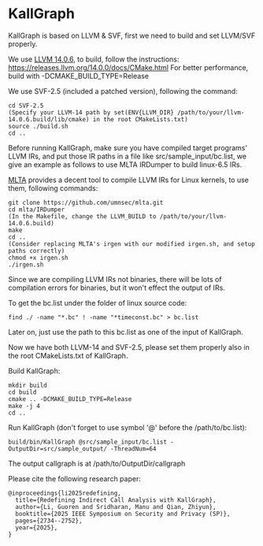 # KallGraph

KallGraph is based on LLVM & SVF, first we need to build and set LLVM/SVF properly.

We use [LLVM 14.0.6](https://github.com/llvm/llvm-project/releases/tag/llvmorg-14.0.6), to build, follow the instructions:
https://releases.llvm.org/14.0.0/docs/CMake.html
For better performance, build with -DCMAKE_BUILD_TYPE=Release

We use SVF-2.5 (included a patched version), following the command:
```
cd SVF-2.5
(Specify your LLVM-14 path by set(ENV{LLVM_DIR} /path/to/your/llvm-14.0.6.build/lib/cmake) in the root CMakeLists.txt)
source ./build.sh
cd ..
```

Before running KallGraph, make sure you have compiled target programs' LLVM IRs, and put those IR paths in a file like src/sample_input/bc.list, we give an example as follows to use MLTA IRDumper to build linux-6.5 IRs.

[MLTA](https://github.com/umnsec/mlta) provides a decent tool to compile LLVM IRs for Linux kernels, to use them, following commands:
```
git clone https://github.com/umnsec/mlta.git
cd mlta/IRDumper
(In the Makefile, change the LLVM_BUILD to /path/to/your/llvm-14.0.6.build)
make
cd ..
(Consider replacing MLTA's irgen with our modified irgen.sh, and setup paths correctly)
chmod +x irgen.sh
./irgen.sh
```

Since we are compiling LLVM IRs not binaries, there will be lots of compilation errors for binaries, but it won't effect the output of IRs.

To get the bc.list under the folder of linux source code:
```
find ./ -name "*.bc" ! -name "*timeconst.bc" > bc.list
```

Later on, just use the path to this bc.list as one of the input of KallGraph.

Now we have both LLVM-14 and SVF-2.5, please set them properly also in the root CMakeLists.txt of KallGraph.

Build KallGraph:

```
mkdir build
cd build
cmake .. -DCMAKE_BUILD_TYPE=Release
make -j 4
cd ..
```

Run KallGraph (don't forget to use symbol '@' before the /path/to/bc.list):
```
build/bin/KallGraph @src/sample_input/bc.list -OutputDir=src/sample_output/ -ThreadNum=64
```

The output callgraph is at /path/to/OutputDir/callgraph

Please cite the following research paper:
```
@inproceedings{li2025redefining,
  title={Redefining Indirect Call Analysis with KallGraph},
  author={Li, Guoren and Sridharan, Manu and Qian, Zhiyun},
  booktitle={2025 IEEE Symposium on Security and Privacy (SP)},
  pages={2734--2752},
  year={2025},
}
```
